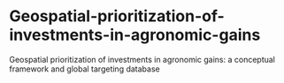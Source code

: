 # Geospatial-prioritization-of-investments-in-agronomic-gains
Geospatial prioritization of investments in agronomic gains: a conceptual framework and global targeting database
